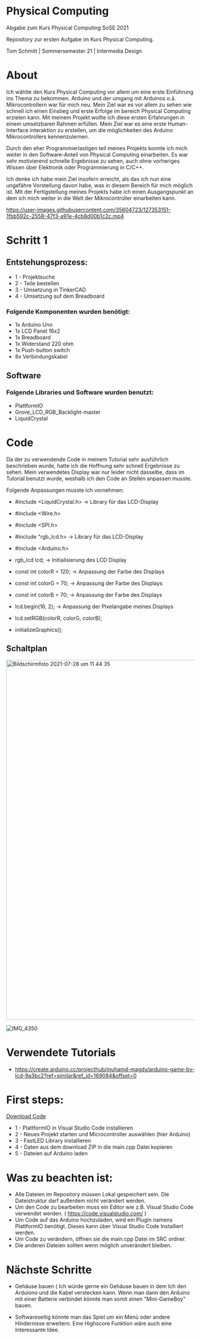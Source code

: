 # Physical Computing 

Abgabe zum Kurs Physical Computing SoSE 2021

Repository zur ersten Aufgabe im Kurs Physical Computing.

Tom Schmitt | Sommersemester 21 | Intermedia Design

# About
Ich wählte den Kurs Physical Computing vor allem um eine erste Einführung ins Thema zu bekommen. Arduino und der umgang mit Arduinos o.ä. Mikrocontrollern war für mich neu. Mein Ziel war es vor allem zu sehen wie schnell ich einen Einstieg und erste Erfolge im bereich Physical Computing erzielen kann. Mit meinem Projekt wollte ich diese ersten Erfahrungen in einem umsetzbaren Rahmen erfüllen. Mein Ziel war es eine erste Human-Interface interaktion zu erstellen, um die möglichkeiten des Arduino Mikrocontrollers kennenzulernen. 

Durch den eher Programmierlastigen teil meines Projekts konnte ich mich weiter in den Software-Anteil von Physical Computing einarbeiten. Es war sehr motivierend schnelle Ergebnisse zu sehen, auch ohne vorheriges Wissen über Elektronik oder Programmierung in C/C++. 

Ich denke ich habe mein Ziel insofern erreicht, als das ich nun eine ungefähre Vorstellung davon habe, was in diesem Bereich für mich möglich ist. Mit der Fertigstellung meines Projekts habe ich einen Ausgangspunkt an dem ich mich weiter in die Welt der Mikrocontroller einarbeiten kann. 


https://user-images.githubusercontent.com/35604723/127353151-1fbb592c-2558-47f3-a91e-4cb8d00b1c2c.mp4

# Schritt 1 

## Entstehungsprozess:

* 1 - Projektsuche 
* 2 - Teile bestellen
* 3 - Umsetzung in TinkerCAD
* 4 - Umsetzung auf dem Breadboard

### Folgende Komponenten wurden benötigt:

* 1x Arduino Uno
* 1x LCD Panel 16x2
* 1x Breadboard
* 1x Widerstand 220 ohm
* 1x Push-button switch
* 8x Verbindungskabel

## Software 

### Folgende Libraries und Software wurden benutzt:

* PlattformIO
* Grove_LCD_RGB_Backlight-master
* LiquidCrystal 

# Code

Da der zu verwendende Code in meinem Tutorial sehr ausführlich beschrieben wurde, hatte ich die Hoffnung sehr schnell Ergebnisse zu sehen. 
Mein verwendetes Display war nur leider nicht dasselbe, dass im Tutorial benutzt wurde, weshalb ich den Code an Stellen anpassen musste.

Folgende Anpassungen musste ich vornehmen:

* #include <LiquidCrystal.h> -> Library für das LCD-Display 
* #include <Wire.h>
* #include <SPI.h> 
* #include "rgb_lcd.h> -> Library für das LCD-Display 
* #include <Arduino.h>

* rgb_lcd lcd; -> Initialisierung des LCD Display
* const int colorR = 120; -> Anpassung der Farbe des Displays
* const int colorG = 70; -> Anpassung der Farbe des Displays
* const int colorB = 70; -> Anpassung der Farbe des Displays
* lcd.begin(16, 2); -> Anpassung der Pixelangabe meines Displays
* lcd.setRGB(colorR, colorG, colorB); 
* initializeGraphics();  

## Schaltplan

<img width="959" alt="Bildschirmfoto 2021-07-28 um 11 44 35" src="https://user-images.githubusercontent.com/35604723/127351544-057f8e14-4711-41e4-888a-a2f53ee6b4ea.png">

![IMG_4350](https://user-images.githubusercontent.com/35604723/127351855-998cec22-c427-4ece-80cd-aefbfef26726.png)


# Verwendete Tutorials

* https://create.arduino.cc/projecthub/muhamd-magdy/arduino-game-by-lcd-9a3bc2?ref=similar&ref_id=169084&offset=0

# First steps:
[Download Code](https://github.com//thepixelence/physical_computing/archive/refs/heads/main.zip)


* 1 - PlattformIO in Visual Studio Code installieren
* 2 - Neues Projekt starten und Microcontroller auswählen (hier Arduino)
* 3 - FastLED Library installieren
* 4 - Daten aus dem download ZIP in die main.cpp Datei kopieren
* 5 - Dateien auf Arduino laden

# Was zu beachten ist:

* Alle Dateien im Repository müssen Lokal gespeichert sein. Die Dateistruktur darf außerdem nicht verändert werden.
* Um den Code zu bearbeiten muss ein Editor wie z.B. Visual Studio Code verwendet werden. ( https://code.visualstudio.com/ )
* Um Code auf das Arduino hochzuladen, wird ein Plugin namens PlattformIO benötigt. Dieses kann über Visual Studio Code Installiert werden.
* Um Code zu verändern, öffnen sie die main.cpp Datei im SRC ordner.
* Die anderen Dateien sollten wenn möglich unverändert bleiben.

# Nächste Schritte 

* Gehäuse bauen ( Ich würde gerne ein Gehäuse bauen in dem Ich den Arduiono und die Kabel verstecken kann. Wenn man dann den Arduino mit einer Batterie verbindet könnte man somit einen "Mini-GameBoy" bauen. 

* Softwareseitig könnte man das Spiel um ein Menü oder andere Hindernisse erweitern. Eine Highscore Funktion wäre auch eine Interessante Idee.


